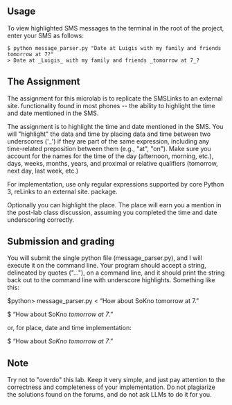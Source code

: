 ## Usage
To view highlighted SMS messages tn the terminal in the root of the project, enter your SMS as follows:
```
$ python message_parser.py "Date at Luigis with my family and friends tomorrow at 7?"
> Date at _Luigis_ with my family and friends _tomorrow at 7_?
```

## The Assignment 
The assignment for this microlab is to replicate the SMSLinks to an external site. functionality found in most phones -- the ability to highlight the time and date mentioned in the SMS.

The assignment is to highlight the time and date mentioned in the SMS. You will "highlight" the data and time by placing data and time between two underscores ('_') if they are part of the same expression, including any time-related preposition between them (e.g., "at", "on"). Make sure you account for the names for the time of the day (afternoon, morning, etc.), days, weeks, months, years, and proximal or relative qualifiers (tomorrow, next day, last week, etc.)

For implementation, use only regular expressions supported by core Python 3, reLinks to an external site. package.

Optionally you can highlight the place. The place will earn you a mention in the post-lab class discussion, assuming you completed the time and date underscoring correctly. 

## Submission and grading
You will submit the single python file (message_parser.py), and I will execute it on the command line. Your program should accept a string, delineated by quotes ("..."), on a command line, and it should print the string back out to the command line with underscore highlights. Something like this:

$python> message_parser.py < “How about SoKno tomorrow at 7.”

$ “How about SoKno _tomorrow at 7_.”

or, for place, date and time implementation: 

$ “How about _SoKno_ _tomorrow at 7_.”

## Note
Try not to "overdo" this lab. Keep it very simple, and just pay attention to the correctness and completeness of your implementation. Do not plagiarize the solutions found on the forums, and do not ask LLMs to do it for you. 